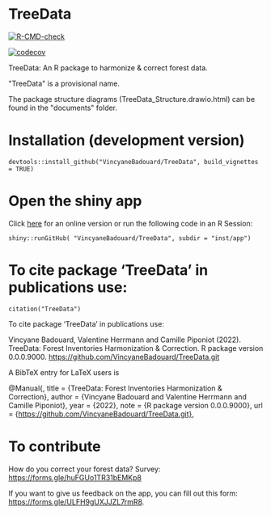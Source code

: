 # TreeData

<!-- badges: start -->
[![R-CMD-check](https://github.com/VincyaneBadouard/TreeData/actions/workflows/R-CMD-check.yaml/badge.svg)](https://github.com/VincyaneBadouard/TreeData/actions/workflows/R-CMD-check.yaml)
<!-- badges: end -->


[![codecov](https://codecov.io/gh/VincyaneBadouard/TreeData/branch/master/graph/badge.svg?token=Z1IWWYKH7X)](https://codecov.io/gh/VincyaneBadouard/TreeData)

TreeData: An R package to harmonize & correct forest data.


"TreeData" is a provisional name.

The package structure diagrams (TreeData_Structure.drawio.html) can be found in the "documents" folder.


# Installation (development version)

```
devtools::install_github("VincyaneBadouard/TreeData", build_vignettes = TRUE)
```

# Open the shiny app

Click [here](https://valentineherr.shinyapps.io/TmFO_AccelNet/) for an online version or run the following code in an R Session:

```
shiny::runGitHub( "VincyaneBadouard/TreeData", subdir = "inst/app")
```


# To cite package ‘TreeData’ in publications use:
```
citation("TreeData")
```

To cite package ‘TreeData’ in publications use:

  Vincyane Badouard, Valentine Herrmann and Camille Piponiot (2022). TreeData: Forest Inventories Harmonization &
  Correction. R package version 0.0.0.9000. https://github.com/VincyaneBadouard/TreeData.git

A BibTeX entry for LaTeX users is

  @Manual{,
    title = {TreeData: Forest Inventories Harmonization & Correction},
    author = {Vincyane Badouard and Valentine Herrmann and Camille Piponiot},
    year = {2022},
    note = {R package version 0.0.0.9000},
    url = {https://github.com/VincyaneBadouard/TreeData.git},
    
# To contribute

How do you correct your forest data? Survey: https://forms.gle/huFGUo1TR31bEMKp8

If you want to give us feedback on the app, you can fill out this form: https://forms.gle/ULFH9gUXJJZL7rmR8.
